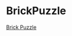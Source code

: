 # BrickPuzzle
[Brick Puzzle](https://aspiring-plaster-06b.notion.site/Brick-Puzzle-8f1f3b4fad9349fdbe96c86c16667230)
